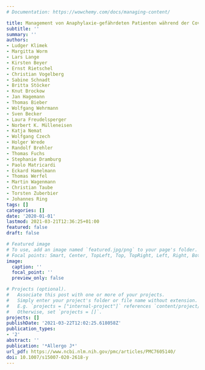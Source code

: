 ```yaml
---
# Documentation: https://wowchemy.com/docs/managing-content/

title: Management von Anaphylaxie-gefährdeten Patienten während der Covid-19-Pandemie
subtitle: ''
summary: ''
authors:
- Ludger Klimek
- Margitta Worm
- Lars Lange
- Kirsten Beyer
- Ernst Rietschel
- Christian Vogelberg
- Sabine Schnadt
- Britta Stöcker
- Knut Brockow
- Jan Hagemann
- Thomas Bieber
- Wolfgang Wehrmann
- Sven Becker
- Laura Freudelsperger
- Norbert K. Mülleneisen
- Katja Nemat
- Wolfgang Czech
- Holger Wrede
- Randolf Brehler
- Thomas Fuchs
- Stephanie Dramburg
- Paolo Matricardi
- Eckard Hamelmann
- Thomas Werfel
- Martin Wagenmann
- Christian Taube
- Torsten Zuberbier
- Johannes Ring
tags: []
categories: []
date: '2020-01-01'
lastmod: 2021-03-21T12:36:25+01:00
featured: false
draft: false

# Featured image
# To use, add an image named `featured.jpg/png` to your page's folder.
# Focal points: Smart, Center, TopLeft, Top, TopRight, Left, Right, BottomLeft, Bottom, BottomRight.
image:
  caption: ''
  focal_point: ''
  preview_only: false

# Projects (optional).
#   Associate this post with one or more of your projects.
#   Simply enter your project's folder or file name without extension.
#   E.g. `projects = ["internal-project"]` references `content/project/deep-learning/index.md`.
#   Otherwise, set `projects = []`.
projects: []
publishDate: '2021-03-22T12:02:25.618058Z'
publication_types:
- '2'
abstract: ''
publication: '*Allergo J*'
url_pdf: https://www.ncbi.nlm.nih.gov/pmc/articles/PMC7605140/
doi: 10.1007/s15007-020-2618-y
---
```

